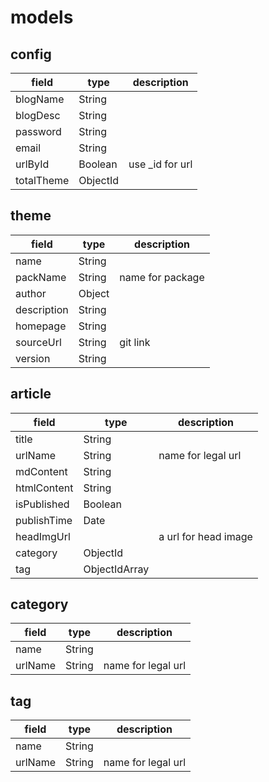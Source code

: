 # models

## config

| field | type | description |
| --- | --- | --- |
| blogName | String ||
| blogDesc | String ||
| password | String ||
| email | String ||
| urlById | Boolean | use _id for url |
| totalTheme | ObjectId ||

## theme

| field | type | description |
| --- | --- | --- |
| name | String ||
| packName | String | name for package |
| author | Object ||
| description | String ||
| homepage | String | |
| sourceUrl | String | git link |
| version | String ||

## article

| field | type | description |
| --- | --- | --- |
| title | String ||
| urlName | String | name for legal url |
| mdContent | String ||
| htmlContent | String ||
| isPublished | Boolean ||
| publishTime | Date ||
| headImgUrl || a url for head image |
| category | ObjectId ||
| tag | ObjectIdArray ||

## category

| field | type | description |
| --- | --- | --- |
| name | String ||
| urlName | String | name for legal url |

## tag

| field | type | description |
| --- | --- | --- |
| name | String ||
| urlName | String | name for legal url |
